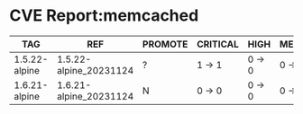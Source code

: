 # CVE Report:memcached
|      TAG      |          REF           | PROMOTE | CRITICAL |  HIGH  | MEDIUM |  LOW   | UNKNOWN |
|---------------|------------------------|---------|----------|--------|--------|--------|---------|
| 1.5.22-alpine | 1.5.22-alpine_20231124 | ?       | 1 -> 1   | 0 -> 0 | 0 -> 0 | 0 -> 0 | 0 -> 0  |
| 1.6.21-alpine | 1.6.21-alpine_20231124 | N       | 0 -> 0   | 0 -> 0 | 0 -> 0 | 0 -> 0 | 0 -> 0  |
